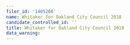 ```yaml
---
filer_id: '1405266'
name: Whitaker for Oakland City Council 2018
candidate_controlled_id: ''
title: Whitaker for Oakland City Council 2018
data_warning: 
---
```

